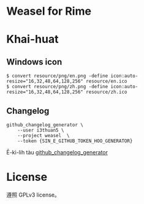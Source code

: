Weasel for Rime
================

# Khai-huat

## Windows icon
```
$ convert resource/png/en.png -define icon:auto-resize="16,32,48,64,128,256" resource/en.ico
$ convert resource/png/zh.png -define icon:auto-resize="16,32,48,64,128,256" resource/zh.ico
```

## Changelog
```
github_changelog_generator \
    --user i3thuan5 \
    --project weasel  \
    --token {SIN_E_GITHUB_TOKEN_HOO_GENERATOR}
```
Ē-kì-lih tàu [github_changelog_generator](https://github.com/github-changelog-generator/github-changelog-generator)

# License
遵照 GPLv3 license。
